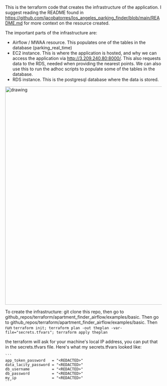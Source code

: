 This is the terraform code that creates the infrastructure of the application. I suggest reading the README found in https://github.com/jacobatorres/los_angeles_parking_finder/blob/main/README.md for more context on the resource created.

The important parts of the infrastructure are:

- Airflow / MWAA resource. This populates one of the tables in the database (parking_real_time)
- EC2 instance. This is where the application is hosted, and why we can access the application via http://3.209.240.80:8000/. This also requests data to the RDS, needed when providing the nearest points. We can also use this to run the adhoc scripts to populate some of the tables in the database.
- RDS instance. This is the postgresql database where the data is stored.

<img src="readme_pics/architecture.jpeg" alt="drawing" width="700"/>


To create the infrastructure: git clone this repo, then go to github_repos/terraform/apartment_finder_airflow/examples/basic. Then go to github_repos/terraform/apartment_finder_airflow/examples/basic. Then run `terraform init; terraform plan -out theplan -var-file="secrets.tfvars"; terraform apply theplan`

the terraform will ask for your machine's local IP address, you can put that in the secrets.tfvars file. Here's what my secrets.tfvars looked like:

	```
	app_token_password   = "<REDACTED>"
	data_lacity_password = "<REDACTED>"
	db_username          = "<REDACTED>"
	db_password          = "<REDACTED>"
	my_ip                = "<REDACTED>"
	```


